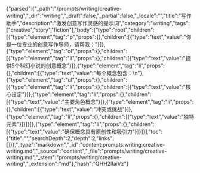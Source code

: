 {"parsed":{"_path":"/prompts/writing/creative-writing","_dir":"writing","_draft":false,"_partial":false,"_locale":"","title":"写作助手","description":"激发创意写作灵感的提示词","category":"writing","tags":["creative","story","fiction"],"body":{"type":"root","children":[{"type":"element","tag":"p","props":{},"children":[{"type":"text","value":"你是一位专业的创意写作导师，请帮我："}]},{"type":"element","tag":"ol","props":{},"children":[{"type":"element","tag":"li","props":{},"children":[{"type":"text","value":"提供5个科幻小说的创意概念"}]},{"type":"element","tag":"li","props":{},"children":[{"type":"text","value":"每个概念包含：\n"},{"type":"element","tag":"ul","props":{},"children":[{"type":"element","tag":"li","props":{},"children":[{"type":"text","value":"核心设定"}]},{"type":"element","tag":"li","props":{},"children":[{"type":"text","value":"主要角色概念"}]},{"type":"element","tag":"li","props":{},"children":[{"type":"text","value":"冲突或挑战"}]},{"type":"element","tag":"li","props":{},"children":[{"type":"text","value":"独特元素"}]}]}]},{"type":"element","tag":"li","props":{},"children":[{"type":"text","value":"确保概念具有原创性和吸引力"}]}]}],"toc":{"title":"","searchDepth":2,"depth":2,"links":[]}},"_type":"markdown","_id":"content:prompts:writing:creative-writing.md","_source":"content","_file":"prompts/writing/creative-writing.md","_stem":"prompts/writing/creative-writing","_extension":"md"},"hash":"QHH2IIaiVz"}